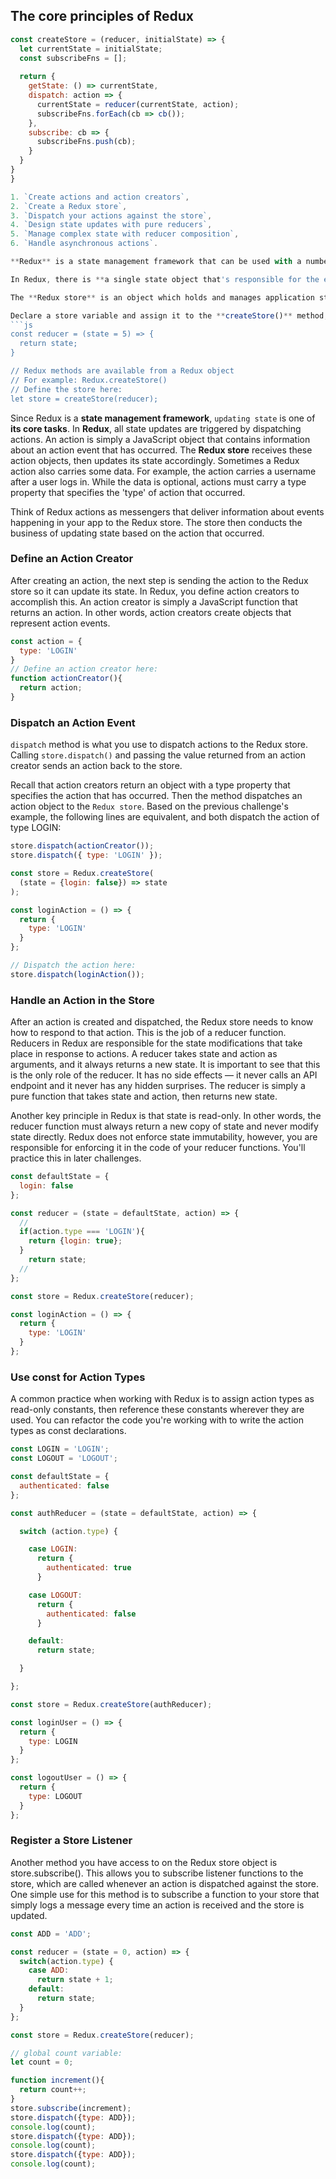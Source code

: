 ## The core principles of Redux

```js
const createStore = (reducer, initialState) => {
  let currentState = initialState;
  const subscribeFns = [];
  
  return {
    getState: () => currentState,
    dispatch: action => {
      currentState = reducer(currentState, action);
      subscribeFns.forEach(cb => cb());  
    },
    subscribe: cb => {
      subscribeFns.push(cb);
    }
  }
}
}

1. `Create actions and action creators`, 
2. `Create a Redux store`, 
3. `Dispatch your actions against the store`,
4. `Design state updates with pure reducers`, 
5. `Manage complex state with reducer composition`,
6. `Handle asynchronous actions`. 

**Redux** is a state management framework that can be used with a number of different web technologies, including React.

In Redux, there is **a single state object that's responsible for the entire state of your application**. This means if you had a React app with ten components, and each component had its own local state, the entire state of your app would be defined by a single state object housed in the `Redux store`. This is the **first important principle to understand when learning Redux**: `the Redux store is the single source of truth when it comes to application state`.

The **Redux store** is an object which holds and manages application state. There is a method called **createStore()** on the Redux object, which you use to create the **Redux store**. This method takes a **reducer function** as a required argument. The reducer function simply takes state as an argument and returns state.

Declare a store variable and assign it to the **createStore()** method, passing in the **reducer** as an argument.
```js
const reducer = (state = 5) => {
  return state;
}

// Redux methods are available from a Redux object
// For example: Redux.createStore()
// Define the store here: 
let store = createStore(reducer);
```
Since Redux is a **state management framework**, `updating state` is one of **its core tasks**. In **Redux**, all state updates are triggered by dispatching actions. An action is simply a JavaScript object that contains information about an action event that has occurred. The **Redux store** receives these action objects, then updates its state accordingly. Sometimes a Redux action also carries some data. For example, the action carries a username after a user logs in. While the data is optional, actions must carry a type property that specifies the 'type' of action that occurred.

Think of Redux actions as messengers that deliver information about events happening in your app to the Redux store. The store then conducts the business of updating state based on the action that occurred.

### Define an Action Creator

After creating an action, the next step is sending the action to the Redux store so it can update its state. In Redux, you define action creators to accomplish this. An action creator is simply a JavaScript function that returns an action. In other words, action creators create objects that represent action events.

```js
const action = {
  type: 'LOGIN'
}
// Define an action creator here:
function actionCreator(){
  return action;
}
```

### Dispatch an Action Event

`dispatch` method is what you use to dispatch actions to the Redux store. Calling `store.dispatch()` and passing the value returned from an action creator sends an action back to the store.

Recall that action creators return an object with a type property that specifies the action that has occurred. Then the method dispatches an action object to the `Redux store`. Based on the previous challenge's example, the following lines are equivalent, and both dispatch the action of type LOGIN:
```js
store.dispatch(actionCreator());
store.dispatch({ type: 'LOGIN' });
```
```js
const store = Redux.createStore(
  (state = {login: false}) => state
);

const loginAction = () => {
  return {
    type: 'LOGIN'
  }
};

// Dispatch the action here:
store.dispatch(loginAction());
```

### Handle an Action in the Store

After an action is created and dispatched, the Redux store needs to know how to respond to that action. This is the job of a reducer function. Reducers in Redux are responsible for the state modifications that take place in response to actions. A reducer takes state and action as arguments, and it always returns a new state. It is important to see that this is the only role of the reducer. It has no side effects — it never calls an API endpoint and it never has any hidden surprises. The reducer is simply a pure function that takes state and action, then returns new state.

Another key principle in Redux is that state is read-only. In other words, the reducer function must always return a new copy of state and never modify state directly. Redux does not enforce state immutability, however, you are responsible for enforcing it in the code of your reducer functions. You'll practice this in later challenges.

```js
const defaultState = {
  login: false
};

const reducer = (state = defaultState, action) => {
  // 
  if(action.type === 'LOGIN'){
    return {login: true};
  }
    return state;
  // 
};

const store = Redux.createStore(reducer);

const loginAction = () => {
  return {
    type: 'LOGIN'
  }
};
```
### Use const for Action Types

A common practice when working with Redux is to assign action types as read-only constants, then reference these constants wherever they are used. You can refactor the code you're working with to write the action types as const declarations.

```js
const LOGIN = 'LOGIN';
const LOGOUT = 'LOGOUT';

const defaultState = {
  authenticated: false
};

const authReducer = (state = defaultState, action) => {

  switch (action.type) {

    case LOGIN:
      return {
        authenticated: true
      }

    case LOGOUT:
      return {
        authenticated: false
      }

    default:
      return state;

  }

};

const store = Redux.createStore(authReducer);

const loginUser = () => {
  return {
    type: LOGIN
  }
};

const logoutUser = () => {
  return {
    type: LOGOUT
  }
};
```
###  Register a Store Listener

Another method you have access to on the Redux store object is store.subscribe(). This allows you to subscribe listener functions to the store, which are called whenever an action is dispatched against the store. One simple use for this method is to subscribe a function to your store that simply logs a message every time an action is received and the store is updated.

```js
const ADD = 'ADD';

const reducer = (state = 0, action) => {
  switch(action.type) {
    case ADD:
      return state + 1;
    default:
      return state;
  }
};

const store = Redux.createStore(reducer);

// global count variable:
let count = 0;

function increment(){
  return count++;
}
store.subscribe(increment);
store.dispatch({type: ADD});
console.log(count);
store.dispatch({type: ADD});
console.log(count);
store.dispatch({type: ADD});
console.log(count);
```
